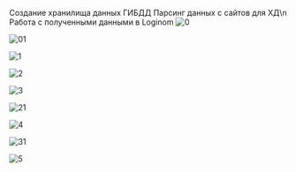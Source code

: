 Создание хранилища данных ГИБДД
Парсинг данных с сайтов для ХД\n
Работа с полученными данными в Loginom
![0](https://user-images.githubusercontent.com/86796337/124172896-0dc5cc80-dab3-11eb-9e2e-d55010233354.jpg)


![01](https://user-images.githubusercontent.com/86796337/124172902-0ef6f980-dab3-11eb-99a8-467d53881f98.jpg)


![1](https://user-images.githubusercontent.com/86796337/124172907-10282680-dab3-11eb-8346-2940d6f89832.png)


![2](https://user-images.githubusercontent.com/86796337/124172913-10c0bd00-dab3-11eb-8b15-e23d0e6f82c8.png)


![3](https://user-images.githubusercontent.com/86796337/124172918-11f1ea00-dab3-11eb-9aed-8d04de33e24f.png)


![21](https://user-images.githubusercontent.com/86796337/124173419-aceac400-dab3-11eb-9c32-d3871d1b4d64.png)


![4](https://user-images.githubusercontent.com/86796337/124172922-13231700-dab3-11eb-8854-84b21e6c215d.png)


![31](https://user-images.githubusercontent.com/86796337/124173439-b2480e80-dab3-11eb-850c-707952562eaa.png)


![5](https://user-images.githubusercontent.com/86796337/124173400-a8261000-dab3-11eb-9de0-77e2c1fd5f10.png)


